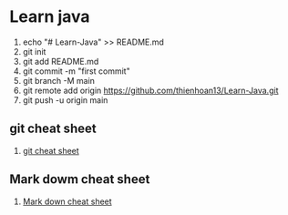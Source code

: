 # Learn java

1. echo "# Learn-Java" >> README.md
1. git init
1. git add README.md
1. git commit -m "first commit"
1. git branch -M main
1. git remote add origin https://github.com/thienhoan13/Learn-Java.git
1. git push -u origin main

## git cheat sheet
1. [git cheat sheet](https://training.github.com/downloads/github-git-cheat-sheet.pdf)

## Mark dowm cheat sheet
1. [Mark down cheat sheet](https://www.markdownguide.org/cheat-sheet)